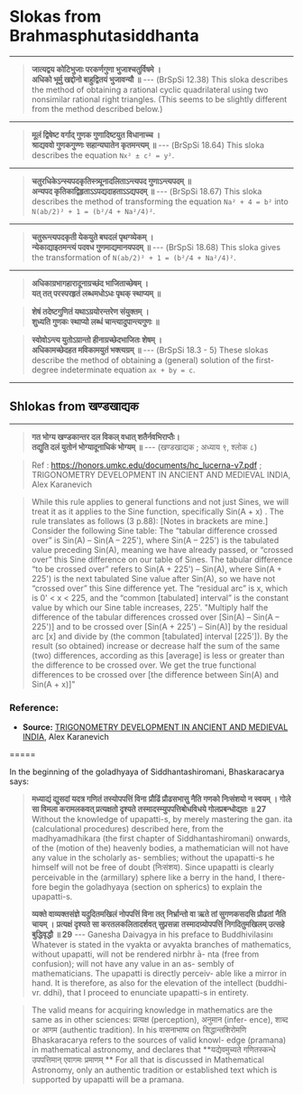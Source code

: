 # Slokas from Brahmasphutasiddhanta

---

> **जात्यद्वय कोटिभुजाः परकर्णगुणा भुजाश्चतुर्विषमे ।**  
> **अधिको भूर्मु खद्दोनो बाहुद्वितयं भुजावन्यौ ॥**  --- (BrSpSi 12.38)
> This sloka describes the method of obtaining a rational cyclic quadrilateral using two nonsimilar rational right triangles. (This seems to be slightly different from the method described below.)

---

> **मूलं द्विषेष्ट वर्गाद् गुणक गुणादिष्टयुत विधानाच्च ।**  
> **श्राद्यववो गुणकगुण्णः सहान्यघातेन कृतमन्त्यम् ॥**  --- (BrSpSi 18.64)
> This sloka describes the equation `Nx² ± c² = y²`.

---

> **चतुरधिकेऽन्स्यपदकृतिस्त्र्यूनादलिताऽन्त्यपद गुणाऽन्त्यपदम् ॥**  
> **अन्यपद कृतिकाद्विहृताऽऽपद्यदाहताऽऽद्यपदम् ॥**  --- (BrSpSi 18.67)
> This sloka describes the method of transforming the equation `Na² + 4 = b²` into `N(ab/2)² + 1 = (b²/4 + Na²/4)²`.

---

> **चतुरून्त्यपदकृती येकयुते बघदलं पृथग्व्येकम् ।**  
> **न्येकाद्याइतमन्त्यं पदवध गुणमाद्यमानयपदम् ॥** --- (BrSpSi 18.68)
> This sloka gives the transformation of `N(ab/2)² + 1 = (b²/4 + Na²/4)²`.

---

> **अधिकाग्रभागहारादूनाग्रच्छंद भाजिताच्छेषम् ।**  
> **यत् तत् परस्परहृतं लब्धमधोऽधः पृथक् स्थाप्यम् ॥**

> **शेषं तदेष्टगुणितं यथाऽग्रयोरन्तरेण संयुक्तम् ।**  
> **शुध्यति गुणकः स्थाप्यो लब्धं चान्त्यादुपान्त्यगुणः ॥**

> **स्वोवोऽन्त्य युतोऽग्रान्तो हीनाग्रच्छेदभाजितः शेषम् ।**  
> **अधिकामच्छेदहत मविकामयुतं भक्त्यग्रम् ॥**  --- (BrSpSi 18.3 - 5)
> These slokas describe the method of obtaining a (general) solution of the first-degree indeterminate equation `ax + by = c`.

---

## Shlokas from खण्डखाद्यक

---

> **गत भोग्य खण्डकान्तर दल विकल् वधात् शतैर्नवभिराप्तैः।**  
> **तद्युति दलं युतोनं भोग्यादूनाधिकं भोग्यम् ॥**  --- (खण्डखाद्यक ; अध्याय ९, श्लोक ८)

>Ref : https://honors.umkc.edu/documents/hc_lucerna-v7.pdf ; TRIGONOMETRY DEVELOPMENT IN ANCIENT AND
MEDIEVAL INDIA, Alex Karanevich

>While this rule applies to general functions and not just Sines, we will
treat it as it applies to the Sine function, specifically Sin(A + x) . The rule
translates as follows (3 p.88): [Notes in brackets are mine.]
Consider the following Sine table:
The “tabular difference crossed over” is Sin(A) – Sin(A – 225'),
where Sin(A – 225') is the tabulated value preceding Sin(A), meaning we
have already passed, or “crossed over” this Sine difference on our table of
Sines. The tabular difference “to be crossed over” refers to Sin(A + 225') –
Sin(A), where Sin(A + 225') is the next tabulated Sine value after Sin(A), so
we have not “crossed over” this Sine difference yet. The “residual arc” is x,
which is 0' < x < 225, and the “common [tabulated] interval” is the constant
value by which our Sine table increases, 225'.
>"Multiply half the difference of the tabular differences crossed
over [Sin(A) – Sin(A – 225')] and to be crossed over [Sin(A + 225') –
Sin(A)] by the residual arc [x] and divide by (the common [tabulated]
interval [225']). By the result (so obtained) increase or decrease half
the sum of the same (two) differences, according as this [average] is
less or greater than the difference to be crossed over. We get the true
functional differences to be crossed over [the difference between
Sin(A) and Sin(A + x)]"

### Reference:
- **Source:** [TRIGONOMETRY DEVELOPMENT IN ANCIENT AND MEDIEVAL INDIA](https://honors.umkc.edu/documents/hc_lucerna-v7.pdf), Alex Karanevich


=====


In the beginning of the goladhyaya of Siddhantashiromani, Bhaskaracarya says:

>**मध्याद्यं द्युसदां यदत्र गणितं तस्योपपत्तिं विना**
>**प्रौढिं प्रौढसभासु नैति गणको निःसंशयो न स्वयम् ।**
>**गोले सा विमला करामलकवत् प्रत्यक्षतो दृश्यते**
>**तस्मादस्म्युपपत्तिबोधविधये गोलप्रबन्धोद्यतः ॥ 27**
> Without the knowledge of upapatti-s, by merely mastering
> the gan. ita (calculational procedures) described here, from
> the madhyamadhikara (the first chapter of Siddhantashiromani)
> onwards, of the (motion of the) heavenly bodies, a
mathematician will not have any value in the scholarly as-
semblies; without the upapatti-s he himself will not be free
of doubt (निःसंशय). Since upapatti is clearly perceivable
in the (armillary) sphere like a berry in the hand, I there-
fore begin the goladhyaya (section on spherics) to explain the
upapatti-s.
>
>**व्यक्ते वाव्यक्तसंज्ञे यदुदितमखिलं नोपपत्तिं विना तत्**
>**निर्भ्रान्तो वा ऋते तां सुगणकसदसि प्रौढतां नैति चायम् ।**
>**प्रत्यक्षं दृश्यते सा करतलकलितादर्शवत् सुप्रसन्ना**
>**तस्मादग्र्योपपत्तिं निगदितुमखिलम् उत्सहे बुद्धिवृद्धौ ॥ 29** --- Ganesha Daivagya in his preface to Buddhivilasinı
>Whatever is stated in the vyakta or avyakta branches of
mathematics, without upapatti, will not be rendered nirbhr ̄a-
nta (free from confusion); will not have any value in an as-
sembly of mathematicians. The upapatti is directly perceiv-
able like a mirror in hand. It is therefore, as also for the
elevation of the intellect (buddhi-vr. ddhi), that I proceed to
enunciate upapatti-s in entirety.

>The valid means for acquiring knowledge in mathematics are
the same as in other sciences: प्रत्यक्ष (perception), अनुमान (infer-
ence), शाब्द or आगम (authentic tradition). In his वासनाभाष्य on
सिद्धान्तशिरोमणि Bhaskaracarya refers to the sources of valid knowl-
edge (pramana) in mathematical astronomy, and declares that
>**यद्येवमुच्यते गणितस्कन्धे उपपत्तिमान् एवागमः प्रमाणम् **
>For all that is discussed in Mathematical Astronomy, only an
authentic tradition or established text which is supported by
upapatti will be a pramana.

